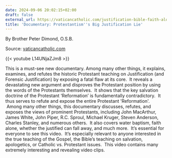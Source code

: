 ```yaml
---
date: 2024-09-06 20:02:15+02:00
draft: false
external_url: https://vaticancatholic.com/justification-bible-faith-alone-refuted/
title: 'Documentary: Protestantism''s Big Justification Lie'
---
```



By Brother Peter Dimond, O.S.B.

Source: [vaticancatholic.com](https://vaticancatholic.com/justification-bible-faith-alone-refuted/)

{{< youtube L14UNjaZJm8 >}}

<p>This is a must-see new documentary. Among many other things, it explains, examines, and refutes the historic Protestant teaching on Justification (and Forensic Justification) by exposing a fatal flaw at its core.  It reveals a devastating new argument and disproves the Protestant position by using the words of the Protestants themselves.  It shows that the key salvation doctrine of the Protestant ‘Reformation’ is fundamentally contradictory.  It thus serves to refute and expose the entire Protestant 'Reformation'.  Among many other things, this documentary discusses, refutes, and exposes the views of prominent Protestants, including John MacArthur, James White, John Piper, R.C. Sproul, Michael Kruger, Steven Anderson, Charles Stanley, and numerous others.  It also covers water baptism, faith alone, whether the justified can fall away, and much more.  It’s essential for everyone to see this video.  It’s especially relevant to anyone interested in the true teaching of the Gospel, the Bible’s teaching on salvation, apologetics, or Catholic vs. Protestant issues.  This video contains many extremely interesting and revealing video clips.</p>


